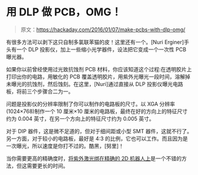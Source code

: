 # 用 DLP 做 PCB，OMG！

> 原文：<https://hackaday.com/2016/01/07/make-pcbs-with-dlp-omg/>

有很多方法可以剥下这只自制多氯联苯猫的皮！这里还有一个。[Nuri Erginer]手头有一个 DLP 投影仪，加上一些缩小光学器件，设法把它变成一个一次性 PCB 曝光器。

如果你以前曾经使用过光致抗蚀剂 PCB 材料，你应该知道这个过程:在透明胶片上打印出你的电路，用敏化的 PCB 覆盖透明胶片，用紫外光曝光一段时间，溶解掉未曝光的抗蚀剂，然后蚀刻。在这里，[Nuri]通过直接从 DLP 投影仪曝光电路板，将前三个步骤合二为一。

问题是投影仪的分辨率限制了你可以制作的电路板的尺寸。以 XGA 分辨率(1024×768)制作一个 10 厘米×10 厘米的电路板，最终在好的方向上的特征尺寸约为 0.004 英寸，在另一个方向上的特征尺寸约为 0.005 英寸。

对于 DIP 器件，这是微不足道的，但对于细间距或小型 SMT 器件，这就不行了。另一方面，对于较小的电路板，最好是 4:3 的比例，它也可以工作。而且因为是一次曝光，所以速度是你打不过的。酷黑，[努里]！

当你需要更高的精确度时，[将紫外激光绑在精确的 2D 机器人上](http://hackaday.com/2014/02/03/laser-based-pcb-printer/)是一个不错的方法，但这需要更长的时间。